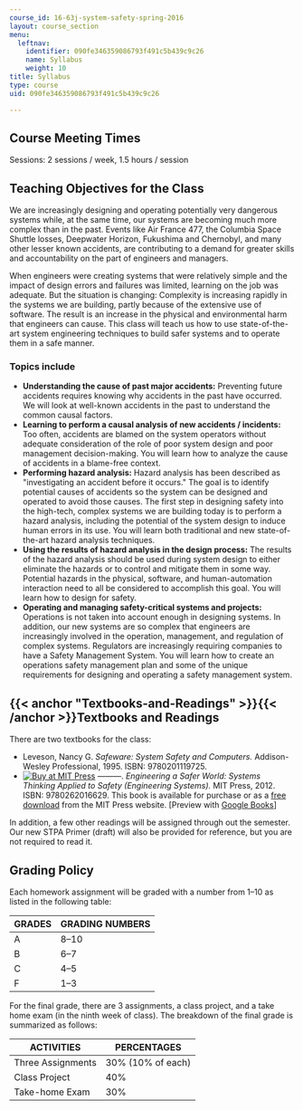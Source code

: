 ```yaml
---
course_id: 16-63j-system-safety-spring-2016
layout: course_section
menu:
  leftnav:
    identifier: 090fe346359086793f491c5b439c9c26
    name: Syllabus
    weight: 10
title: Syllabus
type: course
uid: 090fe346359086793f491c5b439c9c26

---
```


Course Meeting Times
--------------------

Sessions: 2 sessions / week, 1.5 hours / session

Teaching Objectives for the Class
---------------------------------

We are increasingly designing and operating potentially very dangerous systems while, at the same time, our systems are becoming much more complex than in the past. Events like Air France 477, the Columbia Space Shuttle losses, Deepwater Horizon, Fukushima and Chernobyl, and many other lesser known accidents, are contributing to a demand for greater skills and accountability on the part of engineers and managers.

When engineers were creating systems that were relatively simple and the impact of design errors and failures was limited, learning on the job was adequate. But the situation is changing: Complexity is increasing rapidly in the systems we are building, partly because of the extensive use of software. The result is an increase in the physical and environmental harm that engineers can cause. This class will teach us how to use state-of-the-art system engineering techniques to build safer systems and to operate them in a safe manner.

### Topics include

*   **Understanding the cause of past major accidents:** Preventing future accidents requires knowing why accidents in the past have occurred. We will look at well-known accidents in the past to understand the common causal factors.
*   **Learning to perform a causal analysis of new accidents / incidents:** Too often, accidents are blamed on the system operators without adequate consideration of the role of poor system design and poor management decision-making. You will learn how to analyze the cause of accidents in a blame-free context.
*   **Performing hazard analysis:** Hazard analysis has been described as "investigating an accident before it occurs." The goal is to identify potential causes of accidents so the system can be designed and operated to avoid those causes. The first step in designing safety into the high-tech, complex systems we are building today is to perform a hazard analysis, including the potential of the system design to induce human errors in its use. You will learn both traditional and new state-of-the-art hazard analysis techniques.
*   **Using the results of hazard analysis in the design process:** The results of the hazard analysis should be used during system design to either eliminate the hazards or to control and mitigate them in some way. Potential hazards in the physical, software, and human-automation interaction need to all be considered to accomplish this goal. You will learn how to design for safety.
*   **Operating and managing safety-critical systems and projects:** Operations is not taken into account enough in designing systems. In addition, our new systems are so complex that engineers are increasingly involved in the operation, management, and regulation of complex systems. Regulators are increasingly requiring companies to have a Safety Management System. You will learn how to create an operations safety management plan and some of the unique requirements for designing and operating a safety management system.

{{< anchor "Textbooks-and-Readings" >}}{{< /anchor >}}Textbooks and Readings
----------------------------------------------------------------------------

There are two textbooks for the class:

*   Leveson, Nancy G. _Safeware: System Safety and Computers._ Addison-Wesley Professional, 1995. ISBN: 9780201119725.
*   [![Buy at MIT Press](/images/mp_logo.gif)](https://mitpress.mit.edu/9780262016629) ———. _Engineering a Safer World: Systems Thinking Applied to Safety (Engineering Systems)._ MIT Press, 2012. ISBN: 9780262016629. This book is available for purchase or as a [free download](http://mitpress.mit.edu/9780262016629) from the MIT Press website. \[Preview with [Google Books](http://books.google.com/books?id=6dDxCwAAQBAJ&pg=PAfrontcover)\]

In addition, a few other readings will be assigned through out the semester. Our new STPA Primer (draft) will also be provided for reference, but you are not required to read it.

Grading Policy
--------------

Each homework assignment will be graded with a number from 1–10 as listed in the following table:

| GRADES | GRADING NUMBERS |
| --- | --- |
| A | 8–10 |
| B | 6–7 |
| C | 4–5 |
| F | 1–3 

For the final grade, there are 3 assignments, a class project, and a take home exam (in the ninth week of class). The breakdown of the final grade is summarized as follows:

| ACTIVITIES | PERCENTAGES |
| --- | --- |
| Three Assignments | 30% (10% of each) |
| Class Project | 40% |
| Take-home Exam | 30%